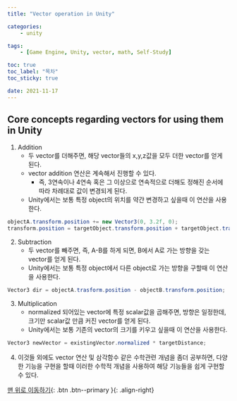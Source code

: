 ```yaml
---
title: "Vector operation in Unity"

categories:
    - unity

tags:
    - [Game Engine, Unity, vector, math, Self-Study]

toc: true
toc_label: "목차"
toc_sticky: true

date: 2021-11-17
---
```


## Core concepts regarding vectors for using them in Unity
1. Addition
    - 두 vector를 더해주면, 해당 vector들의 x,y,z값을 모두 더한 vector를 얻게 된다.
    - vector addition 연산은 계속해서 진행할 수 있다.
        - 즉, 3연속이나 4연속 혹은 그 이상으로 연속적으로 더해도 정해진 순서에 따라 차례대로 값이 변경되게 된다.
    - Unity에서는 보통 특정 object의 위치를 약갼 변경하고 싶을때 이 연산을 사용한다.
```c#
objectA.transform.position += new Vector3(0, 3.2f, 0);
transform.position = targetObject.transform.position + targetObject.transform.forward.normalized + new Vector3(0, 0.1f, 0);
```
2. Subtraction
    - 두 vector를 빼주면, 즉, A-B를 하게 되면, B에서 A로 가는 방향을 갖는 vector를 얻게 된다.
    - Unity에서는 보통 특정 object에서 다른 object로 가는 방향을 구할때 이 연산을 사용한다.
```c#
Vector3 dir = objectA.trasform.position - objectB.transform.position;
```
3. Multiplication
    - normalized 되어있는 vector에 특정 scalar값을 곱해주면, 방향은 일정한데, 크기만 scalar값 만큼 커진 vector를 얻게 된다.
    - Unity에서는 보통 기존의 vector의 크기를 키우고 싶을때 이 연산을 사용한다.
```c#
Vector3 newVector = existingVector.normalized * targetDistance;
```
4. 이것들 외에도 vector 연산 및 삼각함수 같은 수학관련 개념을 좀더 공부하면, 다양한 기능을 구현을 할때 이러한 수학적 개념을 사용하여 해당 기능들을 쉽게 구현할 수 있다. 


[맨 위로 이동하기](#){: .btn .btn--primary }{: .align-right}